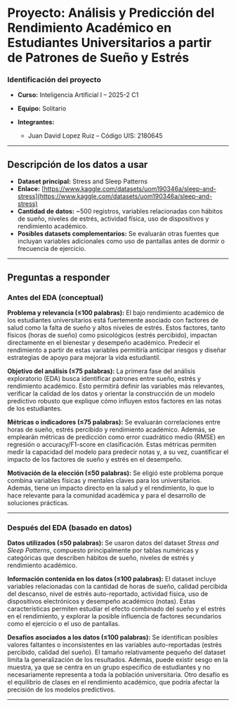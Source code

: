 

# Proyecto: Análisis y Predicción del Rendimiento Académico en Estudiantes Universitarios a partir de Patrones de Sueño y Estrés

### Identificación del proyecto

* **Curso:** Inteligencia Artificial I – 2025-2 C1
* **Equipo:** Solitario
* **Integrantes:**

  * Juan David Lopez Ruiz – Código UIS: 2180645
  

---

##  Descripción de los datos a usar

* **Dataset principal:** Stress and Sleep Patterns
* **Enlace:** [https://www.kaggle.com/datasets/uom190346a/sleep-and-stress](https://www.kaggle.com/datasets/uom190346a/sleep-and-stress)
* **Cantidad de datos:** \~500 registros, variables relacionadas con hábitos de sueño, niveles de estrés, actividad física, uso de dispositivos y rendimiento académico.
* **Posibles datasets complementarios:** Se evaluarán otras fuentes que incluyan variables adicionales como uso de pantallas antes de dormir o frecuencia de ejercicio.

---

##  Preguntas a responder

### Antes del EDA (conceptual)

**Problema y relevancia (≤100 palabras):**
El bajo rendimiento académico de los estudiantes universitarios está fuertemente asociado con factores de salud como la falta de sueño y altos niveles de estrés. Estos factores, tanto físicos (horas de sueño) como psicológicos (estrés percibido), impactan directamente en el bienestar y desempeño académico. Predecir el rendimiento a partir de estas variables permitiría anticipar riesgos y diseñar estrategias de apoyo para mejorar la vida estudiantil.

**Objetivo del análisis (≤75 palabras):**
La primera fase del análisis exploratorio (EDA) busca identificar patrones entre sueño, estrés y rendimiento académico. Esto permitirá definir las variables más relevantes, verificar la calidad de los datos y orientar la construcción de un modelo predictivo robusto que explique cómo influyen estos factores en las notas de los estudiantes.

**Métricas o indicadores (≤75 palabras):**
Se evaluarán correlaciones entre horas de sueño, estrés percibido y rendimiento académico. Además, se emplearán métricas de predicción como error cuadrático medio (RMSE) en regresión o accuracy/F1-score en clasificación. Estas métricas permiten medir la capacidad del modelo para predecir notas y, a su vez, cuantificar el impacto de los factores de sueño y estrés en el desempeño.

**Motivación de la elección (≤50 palabras):**
Se eligió este problema porque combina variables físicas y mentales claves para los universitarios. Además, tiene un impacto directo en la salud y el rendimiento, lo que lo hace relevante para la comunidad académica y para el desarrollo de soluciones prácticas.

---

### Después del EDA (basado en datos)

**Datos utilizados (≤50 palabras):**
Se usaron datos del dataset *Stress and Sleep Patterns*, compuesto principalmente por tablas numéricas y categóricas que describen hábitos de sueño, niveles de estrés y rendimiento académico.

**Información contenida en los datos (≤100 palabras):**
El dataset incluye variables relacionadas con la cantidad de horas de sueño, calidad percibida del descanso, nivel de estrés auto-reportado, actividad física, uso de dispositivos electrónicos y desempeño académico (notas). Estas características permiten estudiar el efecto combinado del sueño y el estrés en el rendimiento, y explorar la posible influencia de factores secundarios como el ejercicio o el uso de pantallas.

**Desafíos asociados a los datos (≤100 palabras):**
Se identifican posibles valores faltantes o inconsistentes en las variables auto-reportadas (estrés percibido, calidad del sueño). El tamaño relativamente pequeño del dataset limita la generalización de los resultados. Además, puede existir sesgo en la muestra, ya que se centra en un grupo específico de estudiantes y no necesariamente representa a toda la población universitaria. Otro desafío es el equilibrio de clases en el rendimiento académico, que podría afectar la precisión de los modelos predictivos.

---


